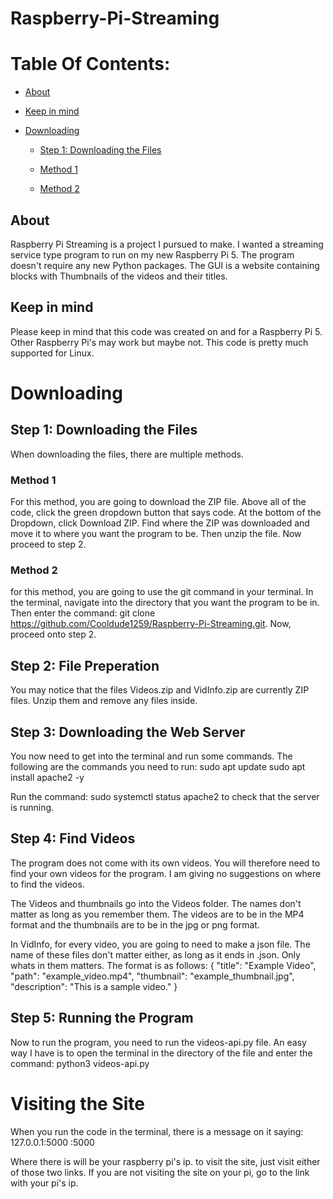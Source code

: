 # Raspberry-Pi-Streaming

# Table Of Contents:
- [About](https://github.com/Cooldude1259/Raspberry-Pi-Streaming?tab=readme-ov-file#about)

- [Keep in mind](https://github.com/Cooldude1259/Raspberry-Pi-Streaming?tab=readme-ov-file#keep-in-mind)

- [Downloading](https://github.com/Cooldude1259/Raspberry-Pi-Streaming?tab=readme-ov-file#downloading)

  - [Step 1: Downloading the Files](https://github.com/Cooldude1259/Raspberry-Pi-Streaming?tab=readme-ov-file#step-1:-downloading-the-files)

  - [Method 1](https://github.com/Cooldude1259/Raspberry-Pi-Streaming?tab=readme-ov-file#method-1)

  - [Method 2](https://github.com/Cooldude1259/Raspberry-Pi-Streaming?tab=readme-ov-file#method-2)


## About
Raspberry Pi Streaming is a project I pursued to make. I wanted a streaming service type program to run on my new Raspberry Pi 5. The program doesn't require any new Python packages. The GUI is a website containing blocks with Thumbnails of the videos and their titles.

## Keep in mind
Please keep in mind that this code was created on and for a Raspberry Pi 5. Other Raspberry Pi's may work but maybe not. This code is pretty much supported for Linux.

# Downloading
## Step 1: Downloading the Files
When downloading the files, there are multiple methods.
### Method 1
For this method, you are going to download the ZIP file. Above all of the code, click the green dropdown button that says code. At the bottom of the Dropdown, click Download ZIP. Find where the ZIP was downloaded and move it to where you want the program to be. Then unzip the file. Now proceed to step 2.
### Method 2
for this method, you are going to use the git command in your terminal. In the terminal, navigate into the directory that you want the program to be in. Then enter the command: git clone https://github.com/Cooldude1259/Raspberry-Pi-Streaming.git.
Now, proceed onto step 2.

## Step 2: File Preperation
You may notice that the files Videos.zip and VidInfo.zip are currently ZIP files. Unzip them and remove any files inside.

## Step 3: Downloading the Web Server
You now need to get into the terminal and run some commands. The following are the commands you need to run:
sudo apt update
sudo apt install apache2 -y

Run the command: sudo systemctl status apache2
to check that the server is running.

## Step 4: Find Videos
The program does not come with its own videos. You will therefore need to find your own videos for the program. I am giving no suggestions on where to find the videos.

The Videos and thumbnails go into the Videos folder. The names don't matter as long as you remember them. The videos are to be in the MP4 format and the thumbnails are to be in the jpg or png format.

In VidInfo, for every video, you are going to need to make a json file. The name of these files don't matter either, as long as it ends in .json. Only whats in them matters. The format is as follows:
{
  "title": "Example Video",
  "path": "example_video.mp4",
  "thumbnail": "example_thumbnail.jpg",
  "description": "This is a sample video."
}

## Step 5: Running the Program
Now to run the program, you need to run the videos-api.py file. An easy way I have is to open the terminal in the directory of the file and enter the command: python3 videos-api.py

# Visiting the Site
When you run the code in the terminal, there is a message on it saying:
127.0.0.1:5000
<raspberry-pi-ip>:5000

Where there is <raspberry-pi-ip> will be your raspberry pi's ip. to visit the site, just visit either of those two links. If you are not visiting the site on your pi, go to the link with your pi's ip.
